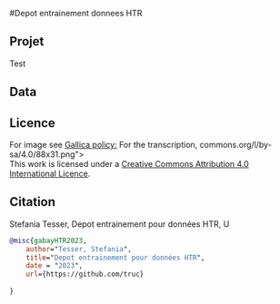 #Depot entrainement donnees HTR

## Projet
Test


## Data



## Licence

For image see [Gallica policy:](https://gallica.bnf.fr/edit/und/conditions-dutilisation-des-contenus-de-gallica) 
For the transcription, commons.org/l/by-sa/4.0/88x31.png"></a><br />This work is licensed under a <a rel="license" href="http://creativecommons.org/licenses/by-sa/4.0/">Creative Commons Attribution 4.0 International Licence</a>.



## Citation
Stefania Tesser, Depot entrainement pour données HTR, U

```bibtex
@misc{gabayHTR2023,
    author="Tesser, Stefania",
    title="Depot entrainement pour données HTR",
    date = "2023",
    url={https://github.com/truc}    
    
}
```

